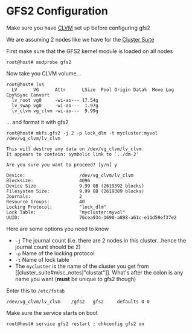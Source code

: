 # GFS2 Configuration

Make sure you have [CLVM](https://github.com/christianh814/notes/blob/master/documents/lvm_notes.md#clvm) set up before configuring gfs2

We are assuming 2 nodes like we have for the [Cluster Suite](./cluster_suite.md)

First make sure that the GFS2 kernel module is loaded on all nodes

```
root@host# modprobe gfs2
```

Now take you CLVM volume...

```
root@host# lvs
  LV      VG      Attr      LSize  Pool Origin Data%  Move Log Cpy%Sync Convert
  lv_root vg0     -wi-ao--- 17.54g                                             
  lv_swap vg0     -wi-ao---  1.97g                                             
  lv_clvm vg_clvm -wi-ao---  9.99g 
```

... and format it with gfs2

```
root@host# mkfs.gfs2 -j 2 -p lock_dlm -t mycluster:myvol /dev/vg_clvm/lv_clvm
 
This will destroy any data on /dev/vg_clvm/lv_clvm.
It appears to contain: symbolic link to `../dm-2'

Are you sure you want to proceed? [y/n] y

Device:                    /dev/vg_clvm/lv_clvm
Blocksize:                 4096
Device Size                9.99 GB (2619392 blocks)
Filesystem Size:           9.99 GB (2619389 blocks)
Journals:                  2
Resource Groups:           40
Locking Protocol:          "lock_dlm"
Lock Table:                "mycluster:myvol"
UUID:                      76cea934-1690-a898-a61c-e11d59ef37e2
```

Here are some options you need to know

* `-j` The journal count (i.e. there are 2 nodes in this cluster…hence the journal count should be 2)
* `-p` Name of the locking protocol
* `-t` Name of lock table
* The `mycluster` is the name of the cluster you get from [[cluster_suite#misc_notes|"clustat"]]. What's after the colon is any name you want (**must** be unique to gfs2 though)

Enter this to `/etc/fstab`

```
/dev/vg_clvm/lv_clvm    /gfs2   gfs2     defaults 0 0
```

Make sure the service starts on boot

```
root@host# service gfs2 restart ; chkconfig gfs2 on
```
